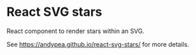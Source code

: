 # React SVG stars

React component to render stars within an SVG.

See https://andypea.github.io/react-svg-stars/ for more details.
